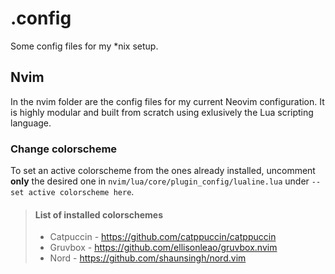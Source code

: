 # .config
Some config files for my \*nix setup.


## Nvim
In the nvim folder are the config files for my current Neovim configuration. It is highly modular and built from scratch using exlusively the Lua scripting language.


### Change colorscheme
To set an active colorscheme from the ones already installed, uncomment **only** the desired one in `nvim/lua/core/plugin_config/lualine.lua` under `-- set active colorscheme here`.

> #### List of installed colorschemes
>
> - Catpuccin   - https://github.com/catppuccin/catppuccin
> - Gruvbox     - https://github.com/ellisonleao/gruvbox.nvim
> - Nord        - https://github.com/shaunsingh/nord.vim
